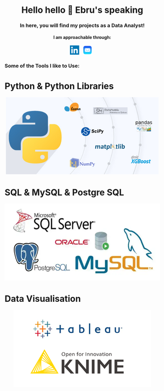 <h1 align="center">Hello hello 👋 Ebru's speaking</h1>

<h3 align="center">In here, you will find my projects as a Data Analyst!</h3>

<h4 align="center">I am approachable through:</h4>
<p align='center'>
  <a href="https://www.linkedin.com/in/ebrumandrou-dataanalyst/"><img height="30" src="https://github.com/emandrou/emandrou/blob/main/SVG/linkedin.png"></a>&nbsp;&nbsp;
  <a href="mailto:ebru.mandrou@gmail.com"><img height="30" src="https://github.com/emandrou/emandrou/blob/main/SVG/mail.PNG"></a>&nbsp;&nbsp;
</p>

<h3 align="left">Some of the Tools I like to Use:</h3>
<h1 align="left">Python & Python Libraries</h1>

<p align='center'>
    <img height="250" src="https://github.com/emandrou/emandrou/blob/main/SVG/python%20%26%20libraries.PNG" />
</p>

<h1 align="left">SQL & MySQL & Postgre SQL</h1>

<p align='center'>
    <img height="250" src="https://github.com/emandrou/emandrou/blob/main/SVG/SQL.PNG" />
</p>

<h1 align="left">Data Visualisation</h1>

<p align='center'>
    <img height="250" src="https://github.com/emandrou/emandrou/blob/main/SVG/Data%20Visualisation.png" />
</p>

